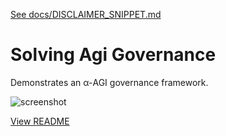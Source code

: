 [See docs/DISCLAIMER_SNIPPET.md](../DISCLAIMER_SNIPPET.md)

# Solving Agi Governance

Demonstrates an α-AGI governance framework.

![screenshot](https://colab.research.google.com/assets/colab-badge.svg)

[View README](../../alpha_factory_v1/demos/solving_agi_governance/README.md)
